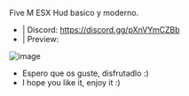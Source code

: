 Five M ESX Hud basico y moderno.

- | Discord: https://discord.gg/pXnVYmCZBb
- | Preview:

![image](https://i.imgur.com/MYdnF8e.png)


- Espero que os guste, disfrutadlo :)
- I hope you like it, enjoy it :)
